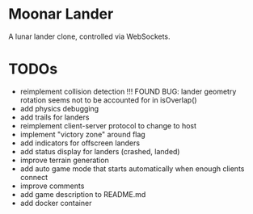# Moonar Lander

A lunar lander clone, controlled via WebSockets.

# TODOs

* reimplement collision detection
!!! FOUND BUG: lander geometry rotation seems not to be accounted for in isOverlap()
* add physics debugging
* add trails for landers
* reimplement client-server protocol to change to host
* implement "victory zone" around flag
* add indicators for offscreen landers
* add status display for landers (crashed, landed)
* improve terrain generation
* add auto game mode that starts automatically when enough clients connect
* improve comments
* add game description to README.md
* add docker container